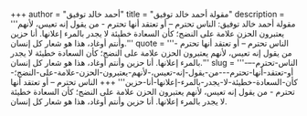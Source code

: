 +++
author = "أحمد خالد توفيق"
title = "مقولة أحمد خالد توفيق"
description = '''مقولة أحمد خالد توفيق: الناس تحترم – أو تعتقد أنها تحترم - من يقول إنه تعيس، لأنهم يعتبرون الحزن علامة على النضج؛ كأن السعادة خطيئة لا يجدر بالمرء إعلانها. أنا حزين وأنتم أوغاد، هذا هو شعار كل إنسان.'''
quote = '''الناس تحترم – أو تعتقد أنها تحترم - من يقول إنه تعيس، لأنهم يعتبرون الحزن علامة على النضج؛ كأن السعادة خطيئة لا يجدر بالمرء إعلانها. أنا حزين وأنتم أوغاد، هذا هو شعار كل إنسان.'''
slug = '''الناس-تحترم-–-أو-تعتقد-أنها-تحترم---من-يقول-إنه-تعيس،-لأنهم-يعتبرون-الحزن-علامة-على-النضج؛-كأن-السعادة-خطيئة-لا-يجدر-بالمرء-إعلانها-أنا-حزين'''
+++
الناس تحترم – أو تعتقد أنها تحترم - من يقول إنه تعيس، لأنهم يعتبرون الحزن علامة على النضج؛ كأن السعادة خطيئة لا يجدر بالمرء إعلانها. أنا حزين وأنتم أوغاد، هذا هو شعار كل إنسان.
